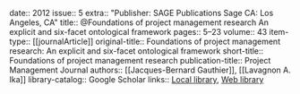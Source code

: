 date:: 2012
issue:: 5
extra:: "Publisher: SAGE Publications Sage CA: Los Angeles, CA"
title:: @Foundations of project management research An explicit and six-facet ontological framework
pages:: 5–23
volume:: 43
item-type:: [[journalArticle]]
original-title:: Foundations of project management research: An explicit and six-facet ontological framework
short-title:: Foundations of project management research
publication-title:: Project Management Journal
authors:: [[Jacques-Bernard Gauthier]], [[Lavagnon A. Ika]]
library-catalog:: Google Scholar
links:: [Local library](zotero://select/library/items/HNSWMG34), [Web library](https://www.zotero.org/users/6520516/items/HNSWMG34)
